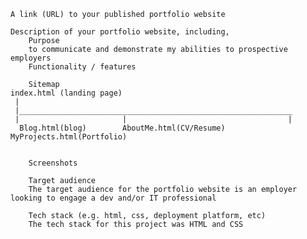
    A link (URL) to your published portfolio website
   
    Description of your portfolio website, including,
        Purpose
        to communicate and demonstrate my abilities to prospective employers
        Functionality / features

        Sitemap
    index.html (landing page)
     |
     |_____________________________________________________________
     |                       |                                    |
      Blog.html(blog)        AboutMe.html(CV/Resume)          MyProjects.html(Portfolio)


        Screenshots

        Target audience
        The target audience for the portfolio website is an employer looking to engage a dev and/or IT professional

        Tech stack (e.g. html, css, deployment platform, etc)
        The tech stack for this project was HTML and CSS
